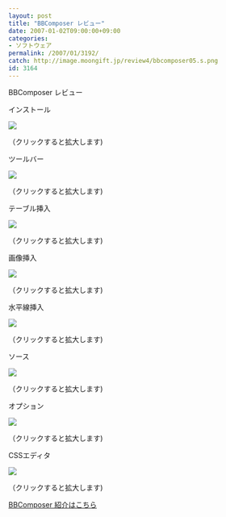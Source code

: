 ```yaml
---
layout: post
title: "BBComposer レビュー"
date: 2007-01-02T09:00:00+09:00
categories:
- ソフトウェア
permalink: /2007/01/3192/
catch: http://image.moongift.jp/review4/bbcomposer05.s.png
id: 3164
---
```

BBComposer レビュー  
<!--more-->

インストール

  

[![](http://image.moongift.jp/review4/bbcomposer01.s.png)](http://image.moongift.jp/review4/bbcomposer01.png)  
  
（クリックすると拡大します)

  

ツールバー

  

[![](http://image.moongift.jp/review4/bbcomposer02.s.png)](http://image.moongift.jp/review4/bbcomposer02.png)  
  
（クリックすると拡大します)

  

テーブル挿入

  

[![](http://image.moongift.jp/review4/bbcomposer03.s.png)](http://image.moongift.jp/review4/bbcomposer03.png)  
  
（クリックすると拡大します)

  

画像挿入

  

[![](http://image.moongift.jp/review4/bbcomposer04.s.png)](http://image.moongift.jp/review4/bbcomposer04.png)  
  
（クリックすると拡大します)

  

水平線挿入

  

[![](http://image.moongift.jp/review4/bbcomposer05.s.png)](http://image.moongift.jp/review4/bbcomposer05.png)  
  
（クリックすると拡大します)

  

ソース

  

[![](http://image.moongift.jp/review4/bbcomposer06.s.png)](http://image.moongift.jp/review4/bbcomposer06.png)  
  
（クリックすると拡大します)

  

オプション

  

[![](http://image.moongift.jp/review4/bbcomposer07.s.png)](http://image.moongift.jp/review4/bbcomposer07.png)  
  
（クリックすると拡大します)

  

CSSエディタ

  

[![](http://image.moongift.jp/review4/bbcomposer08.s.png)](http://image.moongift.jp/review4/bbcomposer08.png)  
  
（クリックすると拡大します)

  

[BBComposer 紹介はこちら](http://fw.moongift.jp/intro/i-3178.html)

